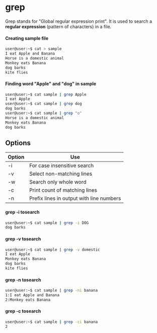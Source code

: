 # grep

Grep stands for "Global regular expression print".
It is used to search a **regular expression** (pattern of characters) in a file.

#### Creating sample file
```bash
user@user:~$ cat > sample
I eat Apple and Banana
Horse is a domestic animal
Monkey eats Banana
dog barks
kite flies
```

#### Finding word "Apple" and "dog" in sample
```bash
user@user:~$ cat sample | grep Apple
I eat Apple
user@user:~$ cat sample | grep dog
dog barks
user@user:~$ cat sample | grep "o"
Horse is a domestic animal
Monkey eats Banana
dog barks
```

## Options 
| Option     | Use |
| ----------- | ----------- |
| -i | For case insensitive search|
| -v  | Select non-matching lines|
| -w | Search only whole word |
| -c | Print count of matching lines |
| -n | Prefix lines in output with line numbers |

#### grep -i tosearch 
```bash
user@user:~$ cat sample | grep -i DOG
dog barks
```

#### grep -v tosearch 
```bash
user@user:~$ cat sample | grep -v domestic
I eat Apple
Monkey eats Banana
dog barks
kite flies
```
#### grep -n tosearch 
```bash
user@user:~$ cat sample | grep -ni banana
1:I eat Apple and Banana
2:Monkey eats Banana
```
#### grep -c tosearch 
```bash
user@user:~$ cat sample | grep -ci banana
2
```